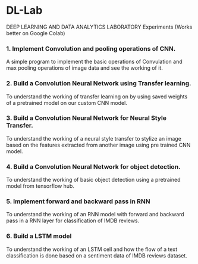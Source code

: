 # DL-Lab

DEEP LEARNING AND DATA ANALYTICS LABORATORY Experiments (Works better on Google Colab)

<p><h3>1. Implement Convolution and pooling operations of CNN.</h3>
    A simple program to implement the basic operations of Convulation and max pooling operations of image data and see the working of it.</p>
<p><h3>2. Build a Convolution Neural Network using Transfer learning.</h3>
    To understand the working of transfer learning on by using saved weights of a pretrained model on our custom CNN model.</p>
<p><h3>3. Build a Convolution Neural Network for Neural Style Transfer.</h3>
    To understand the working of a neural style transfer to stylize an image based on the features extracted from another image using pre trained CNN model.</p>
<p><h3>4. Build a Convolution Neural Network for object detection.</h3>
    To understand the working of  basic object detection using a pretrained model from tensorflow hub.</p>
<p><h3>5. Implement forward and backward pass in RNN</h3>
    To understand the working of an RNN model with forward and backward pass in a RNN layer for classification of IMDB reviews.</p>
<p><h3>6. Build a LSTM model</h3>
    To understand the working of an LSTM cell and how the flow of a text classification is done based on a sentiment data of IMDB reviews dataset.</p>
